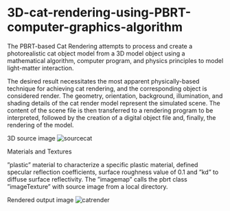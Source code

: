 # 3D-cat-rendering-using-PBRT-computer-graphics-algorithm
The PBRT-based Cat Rendering attempts to process and create a photorealistic cat object model from a 3D model object using a mathematical algorithm, computer program, and physics principles to model light-matter interaction.

The desired result necessitates the most apparent physically-based technique for achieving cat rendering, and the corresponding object is considered render.
The geometry, orientation, background, illumination, and shading details of the cat render model represent the simulated scene. The content of the scene file is then transferred to a rendering program to be interpreted, followed by the creation of a digital object file and, finally, the rendering of the model.


3D source image
![sourcecat](https://user-images.githubusercontent.com/22916069/190535459-82298e6c-4c1c-4b5d-b77b-eef6d4c595b2.jpg)

Materials and Textures

”plastic” material to characterize a specific plastic material, defined specular reflection coefficients, surface roughness value of 0.1 and ”kd” to diffuse surface reflectivity. The ”imagemap” calls the pbrt class ”imageTexture” with source image from a local directory.

Rendered output image
![catrender](https://user-images.githubusercontent.com/22916069/190535774-71bfa686-e548-4914-b6a9-d4b7c26fbf5b.png)
